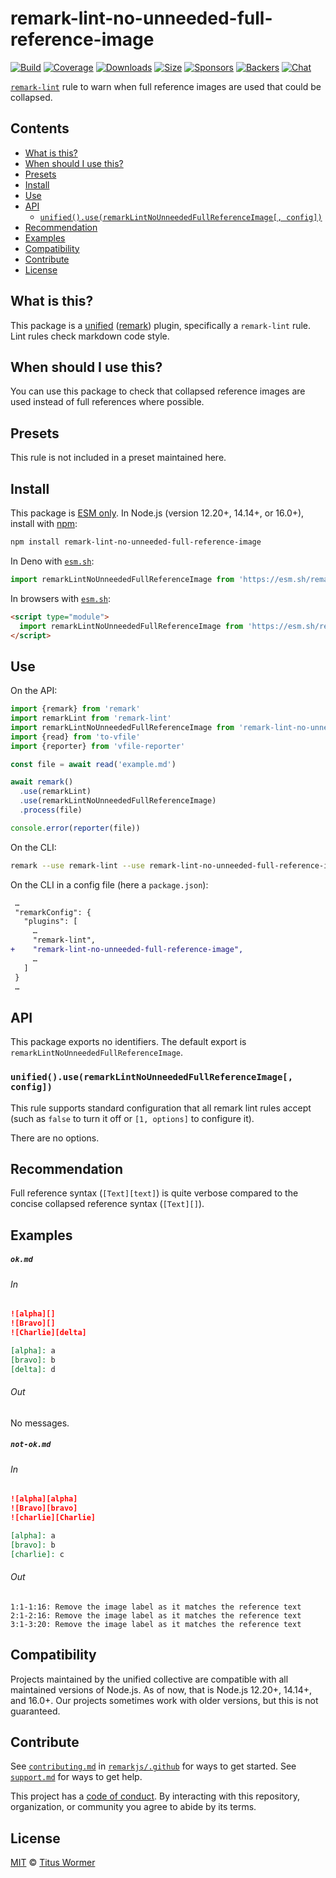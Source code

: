 <!--This file is generated-->

# remark-lint-no-unneeded-full-reference-image

[![Build][build-badge]][build]
[![Coverage][coverage-badge]][coverage]
[![Downloads][downloads-badge]][downloads]
[![Size][size-badge]][size]
[![Sponsors][sponsors-badge]][collective]
[![Backers][backers-badge]][collective]
[![Chat][chat-badge]][chat]

[`remark-lint`][mono] rule to warn when full reference images are used that
could be collapsed.

## Contents

* [What is this?](#what-is-this)
* [When should I use this?](#when-should-i-use-this)
* [Presets](#presets)
* [Install](#install)
* [Use](#use)
* [API](#api)
  * [`unified().use(remarkLintNoUnneededFullReferenceImage[, config])`](#unifieduseremarklintnounneededfullreferenceimage-config)
* [Recommendation](#recommendation)
* [Examples](#examples)
* [Compatibility](#compatibility)
* [Contribute](#contribute)
* [License](#license)

## What is this?

This package is a [unified][] ([remark][]) plugin, specifically a `remark-lint`
rule.
Lint rules check markdown code style.

## When should I use this?

You can use this package to check that collapsed reference images are
used instead of full references where possible.

## Presets

This rule is not included in a preset maintained here.

## Install

This package is [ESM only][esm].
In Node.js (version 12.20+, 14.14+, or 16.0+), install with [npm][]:

```sh
npm install remark-lint-no-unneeded-full-reference-image
```

In Deno with [`esm.sh`][esmsh]:

```js
import remarkLintNoUnneededFullReferenceImage from 'https://esm.sh/remark-lint-no-unneeded-full-reference-image@3'
```

In browsers with [`esm.sh`][esmsh]:

```html
<script type="module">
  import remarkLintNoUnneededFullReferenceImage from 'https://esm.sh/remark-lint-no-unneeded-full-reference-image@3?bundle'
</script>
```

## Use

On the API:

```js
import {remark} from 'remark'
import remarkLint from 'remark-lint'
import remarkLintNoUnneededFullReferenceImage from 'remark-lint-no-unneeded-full-reference-image'
import {read} from 'to-vfile'
import {reporter} from 'vfile-reporter'

const file = await read('example.md')

await remark()
  .use(remarkLint)
  .use(remarkLintNoUnneededFullReferenceImage)
  .process(file)

console.error(reporter(file))
```

On the CLI:

```sh
remark --use remark-lint --use remark-lint-no-unneeded-full-reference-image example.md
```

On the CLI in a config file (here a `package.json`):

```diff
 …
 "remarkConfig": {
   "plugins": [
     …
     "remark-lint",
+    "remark-lint-no-unneeded-full-reference-image",
     …
   ]
 }
 …
```

## API

This package exports no identifiers.
The default export is `remarkLintNoUnneededFullReferenceImage`.

### `unified().use(remarkLintNoUnneededFullReferenceImage[, config])`

This rule supports standard configuration that all remark lint rules accept
(such as `false` to turn it off or `[1, options]` to configure it).

There are no options.

## Recommendation

Full reference syntax (`[Text][text]`) is quite verbose compared to
the concise collapsed reference syntax (`[Text][]`).

## Examples

##### `ok.md`

###### In

```markdown
![alpha][]
![Bravo][]
![Charlie][delta]

[alpha]: a
[bravo]: b
[delta]: d
```

###### Out

No messages.

##### `not-ok.md`

###### In

```markdown
![alpha][alpha]
![Bravo][bravo]
![charlie][Charlie]

[alpha]: a
[bravo]: b
[charlie]: c
```

###### Out

```text
1:1-1:16: Remove the image label as it matches the reference text
2:1-2:16: Remove the image label as it matches the reference text
3:1-3:20: Remove the image label as it matches the reference text
```

## Compatibility

Projects maintained by the unified collective are compatible with all maintained
versions of Node.js.
As of now, that is Node.js 12.20+, 14.14+, and 16.0+.
Our projects sometimes work with older versions, but this is not guaranteed.

## Contribute

See [`contributing.md`][contributing] in [`remarkjs/.github`][health] for ways
to get started.
See [`support.md`][support] for ways to get help.

This project has a [code of conduct][coc].
By interacting with this repository, organization, or community you agree to
abide by its terms.

## License

[MIT][license] © [Titus Wormer][author]

[build-badge]: https://github.com/remarkjs/remark-lint/workflows/main/badge.svg

[build]: https://github.com/remarkjs/remark-lint/actions

[coverage-badge]: https://img.shields.io/codecov/c/github/remarkjs/remark-lint.svg

[coverage]: https://codecov.io/github/remarkjs/remark-lint

[downloads-badge]: https://img.shields.io/npm/dm/remark-lint-no-unneeded-full-reference-image.svg

[downloads]: https://www.npmjs.com/package/remark-lint-no-unneeded-full-reference-image

[size-badge]: https://img.shields.io/bundlephobia/minzip/remark-lint-no-unneeded-full-reference-image.svg

[size]: https://bundlephobia.com/result?p=remark-lint-no-unneeded-full-reference-image

[sponsors-badge]: https://opencollective.com/unified/sponsors/badge.svg

[backers-badge]: https://opencollective.com/unified/backers/badge.svg

[collective]: https://opencollective.com/unified

[chat-badge]: https://img.shields.io/badge/chat-discussions-success.svg

[chat]: https://github.com/remarkjs/remark/discussions

[unified]: https://github.com/unifiedjs/unified

[remark]: https://github.com/remarkjs/remark

[mono]: https://github.com/remarkjs/remark-lint

[esm]: https://gist.github.com/sindresorhus/a39789f98801d908bbc7ff3ecc99d99c

[esmsh]: https://esm.sh

[npm]: https://docs.npmjs.com/cli/install

[health]: https://github.com/remarkjs/.github

[contributing]: https://github.com/remarkjs/.github/blob/main/contributing.md

[support]: https://github.com/remarkjs/.github/blob/main/support.md

[coc]: https://github.com/remarkjs/.github/blob/main/code-of-conduct.md

[license]: https://github.com/remarkjs/remark-lint/blob/main/license

[author]: https://wooorm.com
